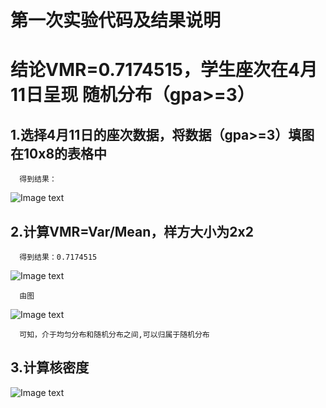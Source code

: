 
# 第一次实验代码及结果说明


# 结论VMR=0.7174515，学生座次在4月11日呈现  随机分布（gpa>=3）


## 1.选择4月11日的座次数据，将数据（gpa>=3）填图在10x8的表格中
      得到结果：
      
![Image text](https://github.com/cuit201608/Team8_coding/blob/master/folder/%E5%9D%90%E6%A0%87%E5%9B%BE.jpg)
      
## 2.计算VMR=Var/Mean，样方大小为2x2 
      得到结果：0.7174515
![Image text ](https://github.com/cuit201608/Team8_coding/blob/master/folder/%E7%BB%93%E6%9E%9C%E5%9B%BE.png)

      由图
      
![Image text ](https://github.com/cuit201608/Team8_coding/blob/master/folder/%E5%88%86%E5%B8%83%E5%9B%BE.png)

      可知，介于均匀分布和随机分布之间,可以归属于随机分布
      
## 3.计算核密度

![Image text ](https://github.com/cuit201608/Team8_coding/blob/master/folder/%E6%A0%B8%E5%AF%86%E5%BA%A6%E5%9B%BE%E5%83%8F.jpg)


